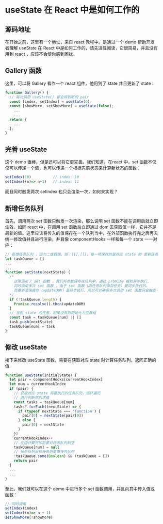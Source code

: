 # useState 在 React 中是如何工作的

## 源码地址
在开始之前，这里有一个[地址](https://codesandbox.io/s/2y49gh?file=/index.js&utm_medium=sandpack)，来自 react 教程中。是通过一个 demo 帮助开发者理解 useState 在 React 中是如何工作的，请先进性阅读，它很简易，并且没有用到 react ，应该不会使你感到困扰。

## Gallery 函数
这里，可以将 Gallery 看作一个 react 组件，他用到了 state 并且更新了 state :
```javascript
function Gallery() {
  // 每次调用 useState() 都会得到新的 pair
  const [index, setIndex] = useState(0);
  const [showMore, setShowMore] = useState(false);
	...
	...
  return {
	...
  };
}
```

## 完善 useState
这个 demo 很棒，但是还可以将它更完善。我们知道，在react 中，set 函数不仅仅可以传递一个值，也可以传递一个根据先前状态来计算新状态的函数：

```javascript
setIndex(10)          // index: 10
setIndex((n)=> n+1)   // index: 11
```
而且同时触发两次 setIndex 也只会渲染一次，如何来实现？

## 新增任务队列
首先，调用两次 set 函数只触发一次渲染，那么说明 set 函数不能在调用后就立即生效。如同 react 中，在调用 set 函数后立即通过 dom 去获取值一样，它并不是最新的值。这里应该将传入的值保存在一个队列当中，在外部函数执行完之后再去统一修改值并且进行渲染。并且像 componentHooks 一样和每一个 state 一一对应：

```javascript
// 新增任务队列 ，值为二维数组，如：[[],[]]，每一项保存的是对应 state 的 更新任务
let taskQueue = []
...
...
function setState(nextState) {
  /*
    这里调用了 set 函数 ，我们将参数保存在队列中，通过 promise 模拟异步执行,
    同时调用多次 set 函数 ，由于 set 函数（向任务队列添加任务）是同步执行的，
    而重新渲染操作（updateDOM）是异步执行，所以可以确保多次调用 set 函数只会触发一次渲染
  */ 
  if (!taskQueue.length) {
    Promise.resolve().then(updateDOM)
  }
  // 当前 state 的任务，如果没有则初始化为空数组
  const task = taskQueue[num] || []
  task.push(nextState)
  taskQueue[num] = task
}
```

## 修改 useState
接下来修改 useState 函数，需要在获取对应 state 时计算任务队列，返回正确的值

```javascript
function useState(initialState) {
  let pair = componentHooks[currentHookIndex]
  let num = currentHookIndex
  if (pair) {
    // 获取对应 state 将要执行的任务队列，循环遍历
    // 进行判断然后求值
    const tasks = taskQueue[num]
    tasks?.forEach((nextState) => {
      if (typeof nextState === 'function') {
        pair[0] = nextState(pair[0])
      } else {
        pair[0] = nextState
      }
    })
    currentHookIndex++
    // 在值计算完毕后要对任务队列制空
    taskQueue[num] = null
    // 任务队列没有任务则重置任务队列
    !taskQueue.some(Boolean) && (taskQueue = [])
    return pair
  }
  ...
  ...
}
```
至此，我们就可以在这个 demo 中进行多个 set 函数调用，并且向其中传入值或函数：

```javascript
// 同时调用
setIndex(index)
setIndex((n)=> n + 1)
setShowMore(!showMore)
```
